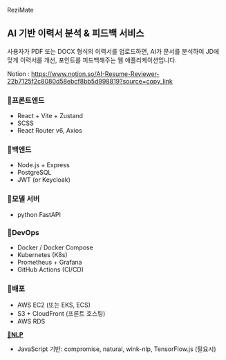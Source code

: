 ReziMate
## **AI 기반 이력서 분석 & 피드백 서비스**

사용자가 PDF 또는 DOCX 형식의 이력서를 업로드하면, AI가 문서를 분석하여 JD에 맞게 이력서를 개선, 포인트를 피드백해주는 웹 애플리케이션입니다.

Notion : https://www.notion.so/AI-Resume-Reviewer-22b7125f2c8080d58ebcf8bb5d998819?source=copy_link

### **📍프론트엔드**

- React + Vite + Zustand
- SCSS
- React Router v6, Axios

### **📍백엔드**

- Node.js + Express
- PostgreSQL
- JWT (or Keycloak)

### **📍모델 서버**

- python FastAPI

### **📍DevOps**

- Docker / Docker Compose
- Kubernetes (K8s)
- Prometheus + Grafana
- GitHub Actions (CI/CD)

### **📍배포**

- AWS EC2 (또는 EKS, ECS)
- S3 + CloudFront (프론트 호스팅)
- AWS RDS

[**📍NLP**](https://www.notion.so/NLP-23b7125f2c80807f921be5790c11e217?pvs=21)

- JavaScript 기반: compromise, natural, wink-nlp, TensorFlow.js (필요시)
